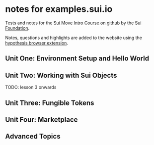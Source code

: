 
# notes for examples.sui.io

Tests and notes for the [Sui Move Intro Course on github](https://github.com/sui-foundation/sui-move-intro-course/tree/main) by the [Sui Foundation](https://github.com/sui-foundation).

Notes, questions and highlights are added to the website using the [hypothesis browser extension](https://hypothes.is/search?q=https%3A%2F%2Fexamples.sui.io%2F).


## Unit One: Environment Setup and Hello World

## Unit Two: Working with Sui Objects

TODO: lesson 3 onwards

## Unit Three: Fungible Tokens


## Unit Four: Marketplace

## Advanced Topics
